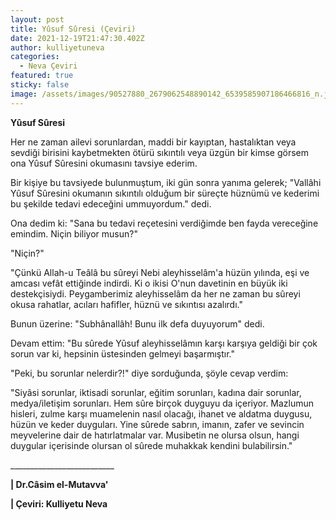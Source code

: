 ```yaml
---
layout: post
title: Yûsuf Sûresi (Çeviri)
date: 2021-12-19T21:47:30.402Z
author: kulliyetuneva
categories:
  - Neva Çeviri
featured: true
sticky: false
image: /assets/images/90527880_2679062548890142_6539585907186466816_n.jpg
---
```

<!--StartFragment-->

**Yûsuf Sûresi**

Her ne zaman ailevi sorunlardan, maddi bir kayıptan, hastalıktan veya sevdiği birisini kaybetmekten ötürü sıkıntılı veya üzgün bir kimse görsem ona Yûsuf Sûresini okumasını tavsiye ederim.

Bir kişiye bu tavsiyede bulunmuştum, iki gün sonra yanıma gelerek; "Vallâhi Yûsuf Sûresini okumanın sıkıntılı olduğum bir süreçte hüznümü ve kederimi bu şekilde tedavi edeceğini ummuyordum." dedi.

Ona dedim ki: "Sana bu tedavi reçetesini verdiğimde ben fayda vereceğine emindim. Niçin biliyor musun?"

"Niçin?"

"Çünkü Allah-u Teâlâ bu sûreyi Nebi aleyhisselâm'a hüzün yılında, eşi ve amcası vefât ettiğinde indirdi. Ki o ikisi O'nun davetinin en büyük iki destekçisiydi. Peygamberimiz aleyhisselâm da her ne zaman bu sûreyi okusa rahatlar, acıları hafifler, hüznü ve sıkıntısı azalırdı."

Bunun üzerine: "Subhânallâh! Bunu ilk defa duyuyorum" dedi.

Devam ettim: "Bu sûrede Yûsuf aleyhisselâmın karşı karşıya geldiği bir çok sorun var ki, hepsinin üstesinden gelmeyi başarmıştır."

"Peki, bu sorunlar nelerdir?!" diye sorduğunda, şöyle cevap verdim:

"Siyâsi sorunlar, iktisadi sorunlar, eğitim sorunları, kadına dair sorunlar, medya/iletişim sorunları. Hem sûre birçok duyguyu da içeriyor. Mazlumun hisleri, zulme karşı muamelenin nasıl olacağı, ihanet ve aldatma duygusu, hüzün ve keder duyguları. Yine sûrede sabrın, imanın, zafer ve sevincin meyvelerine dair de hatırlatmalar var. Musibetin ne olursa olsun, hangi duygular içerisinde olursan ol sûrede muhakkak kendini bulabilirsin."

\_\_\_\_\_\_\_\_\_\_\_\_\_\_\_\_\_\_\_\_\_\_\_\_\_\_

**\| Dr.Câsim el-Mutavva'** 

**\| Çeviri: Kulliyetu Neva**

<!--EndFragment-->